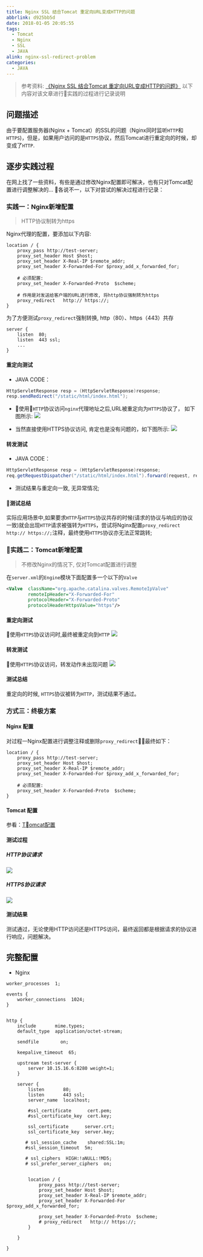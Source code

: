 ```yaml
---
title: Nginx SSL 结合Tomcat 重定向URL变成HTTP的问题
abbrlink: d925bb5d
date: 2018-01-05 20:05:55
tags:
  - Tomcat
  - Nginx
  - SSL
  - JAVA
alink: nginx-ssl-redirect-problem
categories:
  - JAVA
---
```


> 参考资料: [《Nginx SSL 结合Tomcat 重定向URL变成HTTP的问题》](http://emacsist.github.io/2016/01/19/Nginx-SSL-结合Tomcat-重定向URL变成HTTP的问题/)
> 以下内容对该文章进行实践的过程进行记录说明


## 问题描述
由于要配置服务器(Nginx + Tomcat）的SSL的问题（Nginx同时监听`HTTP`和`HTTPS`)，但是，如果用户访问的是`HTTPS`协议，然后Tomcat进行重定向的时候，却变成了`HTTP`.

<!-- more -->


## 逐步实践过程
在网上找了一些资料，有些是通过修改Nginx配置即可解决，也有只对Tomcat配置进行调整解决的... 各说不一，以下对尝试的解决过程进行记录：


### 实践一：Nginx新增配置
> HTTP协议制转为https

Nginx代理的配置，要添加以下内容:
```
location / {
    proxy_pass http://test-server;
    proxy_set_header Host $host;
    proxy_set_header X-Real-IP $remote_addr;
    proxy_set_header X-Forwarded-For $proxy_add_x_forwarded_for;

    # 必须配置:
    proxy_set_header X-Forwarded-Proto  $scheme;

    # 作用是对发送给客户端的URL进行修改, 将http协议强制转为https
    proxy_redirect   http:// https://;
}
```

为了方便测试`proxy_redirect`强制转换, http（80）、https（443）共存
```
server {
    listen  80;  
    listen  443 ssl;  
    ...
}
```

#### 重定向测试
- JAVA CODE：
```java
HttpServletResponse resp = (HttpServletResponse)response;
resp.sendRedirect("/static/html/index.html");
```
- 使用`HTTP`协议访问`nginx`代理地址之后,URL被重定向为`HTTPS`协议了， 如下图所示:
![](http://qiniu-pic.siven.net/blog/2018-01-05-095224.png)


- 当然直接使用HTTPS协议访问, 肯定也是没有问题的，如下图所示:
![](http://qiniu-pic.siven.net/blog/2018-01-05-095340.png)


#### 转发测试
- JAVA CODE：
```java
HttpServletResponse resp = (HttpServletResponse)response;
req.getRequestDispatcher("/static/html/index.html").forward(request, response);
```

- 测试结果与重定向一致, 无异常情况;

#### 测试总结
实际应用场景中,如果要求`HTTP`与`HTTPS`协议共存的时候(请求的协议与响应的协议一致)就会出现`HTTP`请求被强转为`HTTPS`，尝试将Nginx配置`proxy_redirect   http:// https://;`注释，最终使用`HTTPS`协议亦无法正常跳转;


### 实践二：Tomcat新增配置
>不修改Nginx的情况下, 仅对Tomcat配置进行调整

在`server.xml`的`Engine`模块下面配置多一个以下的`Valve`
```xml
<Valve  className="org.apache.catalina.valves.RemoteIpValve" 
        remoteIpHeader="X-Forwarded-For" 
        protocolHeader="X-Forwarded-Proto" 
        protocolHeaderHttpsValue="https"/>
```

#### 重定向测试
使用`HTTPS`协议访问时,最终被重定向到`HTTP`
![](http://qiniu-pic.siven.net/blog/2018-01-05-112959.png)

#### 转发测试
使用`HTTPS`协议访问，转发动作未出现问题
![](http://qiniu-pic.siven.net/blog/2018-01-05-113147.png)


#### 测试总结
重定向的时候, `HTTPS`协议被转为`HTTP`，测试结果不通过。


### 方式三：终极方案
#### Nginx 配置
对过程一Nginx配置进行调整注释或删除`proxy_redirect`，最终如下：
```
location / {
    proxy_pass http://test-server;
    proxy_set_header Host $host;
    proxy_set_header X-Real-IP $remote_addr;
    proxy_set_header X-Forwarded-For $proxy_add_x_forwarded_for;

    # 必须配置:
    proxy_set_header X-Forwarded-Proto  $scheme;
}
```

#### Tomcat 配置
参看：[Tomcat配置](#过程二tomcat新增配置)

#### 测试过程

##### HTTP协议请求
![](http://qiniu-pic.siven.net/blog/2018-01-05-115344.png)


##### HTTPS协议请求
![](http://qiniu-pic.siven.net/blog/2018-01-05-115431.png)

#### 测试结果
测试通过，无论使用HTTP访问还是HTTPS访问，最终返回都是根据请求的协议进行响应，问题解决。

## 完整配置
- Nginx

```
worker_processes  1;

events {
    worker_connections  1024;
}


http {
    include       mime.types;
    default_type  application/octet-stream;

    sendfile        on;

    keepalive_timeout  65;

    upstream test-server {  
        server 10.15.16.6:8280 weight=1;
    }

    server {
        listen       80;
        listen       443 ssl;
        server_name  localhost;

        #ssl_certificate      cert.pem;
        #ssl_certificate_key  cert.key;

        ssl_certificate      server.crt;
        ssl_certificate_key  server.key;

       # ssl_session_cache    shared:SSL:1m;
       #ssl_session_timeout  5m;

       # ssl_ciphers  HIGH:!aNULL:!MD5;
       # ssl_prefer_server_ciphers  on;


        location / {
            proxy_pass http://test-server;
            proxy_set_header Host $host;
            proxy_set_header X-Real-IP $remote_addr;
            proxy_set_header X-Forwarded-For $proxy_add_x_forwarded_for;

            proxy_set_header X-Forwarded-Proto  $scheme;
            # proxy_redirect   http:// https://;
        }

    }

}
```


